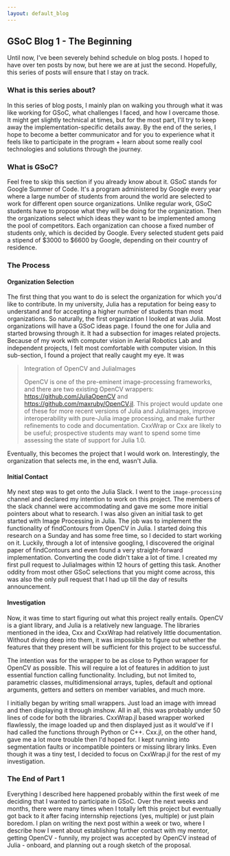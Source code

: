 ```yaml
---
layout: default_blog
---
```


## GSoC Blog 1 - The Beginning

Until now, I've been severely behind schedule on blog posts. I hoped to have over ten posts by now, but here we are at just the second. Hopefully, this series of posts will ensure that I stay on track.

### What is this series about?

In this series of blog posts, I mainly plan on walking you through what it was like working for GSoC, what challenges I faced, and how I overcame those. It might get slightly technical at times, but for the most part, I'll try to keep away the implementation-specific details away. By the end of the series, I hope to become a better communicator and for you to experience what it feels like to participate in the program + learn about some really cool technologies and solutions through the journey.

### What is GSoC?

Feel free to skip this section if you already know about it. GSoC stands for Google Summer of Code. It's a program administered by Google every year where a large number of students from around the world are selected to work for different open source organizations. Unlike regular work, GSoC students have to propose what they will be doing for the organization. Then the organizations select which ideas they want to be implemented among the pool of competitors. Each organization can choose a fixed number of students only, which is decided by Google. Every selected student gets paid a stipend of $3000 to $6600 by Google, depending on their country of residence.

### The Process

#### Organization Selection

The first thing that you want to do is select the organization for which you'd like to contribute. In my university, Julia has a reputation for being easy to understand and for accepting a higher number of students than most organizations. So naturally, the first organization I looked at was Julia. Most organizations will have a GSoC ideas page. I found the one for Julia and started browsing through it. It had a subsection for images related projects. Because of my work with computer vision in Aerial Robotics Lab and independent projects, I felt most comfortable with computer vision. In this sub-section, I found a project that really caught my eye. It was

>Integration of OpenCV and JuliaImages
>
>OpenCV is one of the pre-eminent image-processing frameworks, and there are two existing OpenCV wrappers: https://github.com/JuliaOpenCV and https://github.com/maxruby/OpenCV.jl. This project would update one of these for more recent versions of Julia and JuliaImages, improve interoperability with pure-Julia image processing, and make further refinements to code and documentation. CxxWrap or Cxx are likely to be useful; prospective students may want to spend some time assessing the state of support for Julia 1.0.

Eventually, this becomes the project that I would work on. Interestingly, the organization that selects me, in the end, wasn't Julia.

#### Initial Contact

My next step was to get onto the Julia Slack. I went to the `image-processing` channel and declared my intention to work on this project. The members of the slack channel were accommodating and gave me some more initial pointers about what to research. I was also given an initial task to get started with Image Processing in Julia. The job was to implement the functionality of findContours from OpenCV in Julia. I started doing this research on a Sunday and has some free time, so I decided to start working on it. Luckily, through a lot of intensive googling, I discovered the original paper of findContours and even found a very straight-forward implementation. Converting the code didn't take a lot of time. I created my first pull request to JuliaImages within 12 hours of getting this task. Another oddity from most other GSoC selections that you might come across, this was also the only pull request that I had up till the day of results announcement. 

#### Investigation

Now, it was time to start figuring out what this project really entails. OpenCV is a giant library, and Julia is a relatively new language. The libraries mentioned in the idea, Cxx and CxxWrap had relatively little documentation. Without diving deep into them, it was impossible to figure out whether the features that they present will be sufficient for this project to be successful. 

The intention was for the wrapper to be as close to Python wrapper for OpenCV as possible. This will require a lot of features in addition to just essential function calling functionality. Including, but not limited to, parametric classes, multidimensional arrays, tuples, default and optional arguments, getters and setters on member variables, and much more. 

I initially began by writing small wrappers. Just load an image with imread and then displaying it through imshow. All in all, this was probably under 50 lines of code for both the libraries. CxxWrap.jl based wrapper worked flawlessly, the image loaded up and then displayed just as it would've if I had called the functions through Python or C++. Cxx.jl, on the other hand, gave me a lot more trouble then I'd hoped for. I kept running into segmentation faults or incompatible pointers or missing library links. Even though it was a tiny test, I decided to focus on CxxWrap.jl for the rest of my investigation. 

### The End of Part 1

Everything I described here happened probably within the first week of me deciding that I wanted to participate in GSoC. Over the next weeks and months, there were many times when I totally left this project but eventually got back to it after facing internship rejections (yes, multiple) or just plain boredom. I plan on writing the next post within a week or two, where I describe how I went about establishing further contact with my mentor, getting OpenCV - funnily, my project was accepted by OpenCV instead of Julia - onboard, and planning out a rough sketch of the proposal. 

